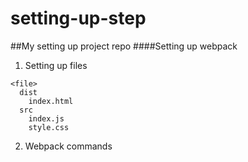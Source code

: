 # setting-up-step
##My setting up project repo
####Setting up webpack 

1. Setting up files
```
<file>
  dist
    index.html
  src
    index.js
    style.css
```
2. Webpack commands
